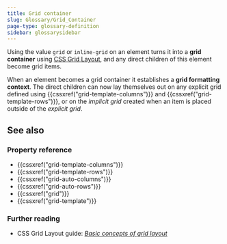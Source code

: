 ```yaml
---
title: Grid container
slug: Glossary/Grid_Container
page-type: glossary-definition
sidebar: glossarysidebar
---
```



Using the value `grid` or `inline-grid` on an element turns it into a **grid container** using [CSS Grid Layout](/en-US/docs/Web/CSS/CSS_grid_layout), and any direct children of this element become grid items.

When an element becomes a grid container it establishes a **grid formatting context**. The direct children can now lay themselves out on any explicit grid defined using {{cssxref("grid-template-columns")}} and {{cssxref("grid-template-rows")}}, or on the _implicit grid_ created when an item is placed outside of the _explicit grid_.

## See also

### Property reference

- {{cssxref("grid-template-columns")}}
- {{cssxref("grid-template-rows")}}
- {{cssxref("grid-auto-columns")}}
- {{cssxref("grid-auto-rows")}}
- {{cssxref("grid")}}
- {{cssxref("grid-template")}}

### Further reading

- CSS Grid Layout guide: _[Basic concepts of grid layout](/en-US/docs/Web/CSS/CSS_grid_layout/Basic_concepts_of_grid_layout)_
